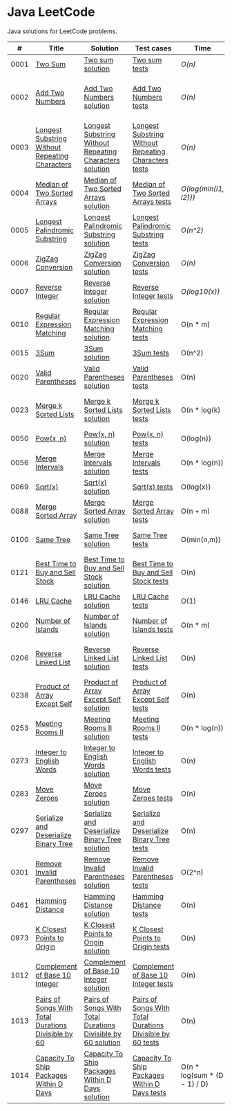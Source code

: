 # Java LeetCode
Java solutions for LeetCode problems.

| # | Title | Solution | Test cases | Time | Space | Description | Difficulty | 
| --- | --- | --- | --- | --- | --- | --- | --- | 
| 0001 | [Two Sum](https://leetcode.com/problems/two-sum/) | [Two sum solution](./src/main/java/com/leetcode/TwoSum.java) | [Two sum tests](./src/test/java/com/leetcode/TwoSumTest.java) | _O(n)_ | _O(n)_ | n = nums.length | Easy |
| 0002 | [Add Two Numbers](https://leetcode.com/problems/add-two-numbers/) | [Add Two Numbers solution](./src/main/java/com/leetcode/AddTwoNumbers.java) | [Add Two Numbers tests](./src/test/java/com/leetcode/AddTwoNumbersTest.java) | _O(n)_ | _O(n)_ | n = max(len(l1), len(l2)), where len(l) - number elements in the list l | Medium |
| 0003 | [Longest Substring Without Repeating Characters](https://leetcode.com/problems/longest-substring-without-repeating-characters/) | [Longest Substring Without Repeating Characters solution](./src/main/java/com/leetcode/LongestSubstringWithoutRepeatingCharacters.java) | [Longest Substring Without Repeating Characters tests](./src/test/java/com/leetcode/LongestSubstringWithoutRepeatingCharactersTest.java) | _O(n)_ | _O(k)_ | n = s.length(); k - number of possible characters | Medium |
| 0004 | [Median of Two Sorted Arrays](https://leetcode.com/problems/median-of-two-sorted-arrays/) | [Median of Two Sorted Arrays solution](./src/main/java/com/leetcode/MedianOfTwoSortedArrays.java) | [Median of Two Sorted Arrays tests](./src/test/java/com/leetcode/MedianOfTwoSortedArraysTest.java) | _O(log(min(l1, l2)))_ | _O(1)_ | l1 = nums1.length, l2 = nums2.length | Hard |
| 0005 | [Longest Palindromic Substring](https://leetcode.com/problems/longest-palindromic-substring/) | [Longest Palindromic Substring solution](./src/main/java/com/leetcode/LongestPalindromicSubstring.java) | [Longest Palindromic Substring tests](./src/test/java/com/leetcode/LongestPalindromicSubstringTest.java) | _O(n^2)_ | _O(1)_ | n = s.length(); worst case - all chars are same | Medium |
| 0006 | [ZigZag Conversion](https://leetcode.com/problems/zigzag-conversion/) | [ZigZag Conversion solution](./src/main/java/com/leetcode/ZigZagConversion.java) | [ZigZag Conversion tests](./src/test/java/com/leetcode/ZigZagConversionTest.java) | _O(n)_ | _O(n)_ | n = s.length() | Medium |
| 0007 | [Reverse Integer](https://leetcode.com/problems/reverse-integer/) | [Reverse Integer solution](./src/main/java/com/leetcode/ReverseInteger.java) | [Reverse Integer tests](./src/test/java/com/leetcode/ReverseIntegerTest.java) | _O(log10(x))_ | _O(1)_ |  | Easy |
| 0010 | [Regular Expression Matching](https://leetcode.com/problems/regular-expression-matching/) | [Regular Expression Matching solution](./src/main/java/com/leetcode/RegularExpressionMatching.java) | [Regular Expression Matching tests](./src/test/java/com/leetcode/RegularExpressionMatchingTest.java) | O(n * m) | O(n * m) | n=s.length, m=p.length | Hard |
| 0015 | [3Sum](https://leetcode.com/problems/3sum/) | [3Sum solution](./src/main/java/com/leetcode/ThreeSum.java) | [3Sum tests](./src/test/java/com/leetcode/ThreeSumTest.java) | O(n^2) | O(1) | n=nums.length | Medium |
| 0020 | [Valid Parentheses](https://leetcode.com/problems/valid-parentheses/) | [Valid Parentheses solution](./src/main/java/com/leetcode/ValidParentheses.java) | [Valid Parentheses tests](./src/test/java/com/leetcode/ValidParenthesesTest.java) | O(n) | O(n) | n=s.length() | Easy |
| 0023 | [Merge k Sorted Lists](https://leetcode.com/problems/merge-k-sorted-lists/) | [Merge k Sorted Lists solution](./src/main/java/com/leetcode/MergeKSortedLists.java) | [Merge k Sorted Lists tests](./src/test/java/com/leetcode/MergeKSortedListsTest.java) | O(n * log(k) | O(1) | n - number of all ListNode in the lists, k=lists.length() | Hard |
| 0050 | [Pow(x, n)](https://leetcode.com/problems/powx-n/) | [Pow(x, n) solution](./src/main/java/com/leetcode/PowXN.java) | [Pow(x, n) tests](./src/test/java/com/leetcode/PowXNTest.java) | O(log(n)) | O(log(n)) | - | Easy |
| 0056 | [Merge Intervals](https://leetcode.com/problems/merge-intervals/) | [Merge Intervals solution](./src/main/java/com/leetcode/MergeIntervals.java) | [Merge Intervals tests](./src/test/java/com/leetcode/MergeIntervalsTest.java) | O(n * log(n)) | O(n) | n=interval.length() | Medium |
| 0069 | [Sqrt(x)](https://leetcode.com/problems/sqrtx/) | [Sqrt(x) solution](./src/main/java/com/leetcode/SqrtX.java) | [Sqrt(x) tests](./src/test/java/com/leetcode/SqrtXTest.java) | O(log(x)) | O(1) | - | Medium |
| 0088 | [Merge Sorted Array](https://leetcode.com/problems/merge-sorted-array/) | [Merge Sorted Array solution](./src/main/java/com/leetcode/MergeSortedArray.java) | [Merge Sorted Array tests](./src/test/java/com/leetcode/MergeSortedArrayTest.java) | O(n + m) | O(1) | - | Medium |
| 0100 | [Same Tree](https://leetcode.com/problems/same-tree/) | [Same Tree solution](./src/main/java/com/leetcode/SameTree.java) | [Same Tree tests](./src/test/java/com/leetcode/SameTreeTest.java) | O(min(n,m)) | O(min(n,m)) | n, m - numbers elements in the trees p and q | Easy |
| 0121 | [Best Time to Buy and Sell Stock](https://leetcode.com/problems/best-time-to-buy-and-sell-stock/) | [Best Time to Buy and Sell Stock solution](./src/main/java/com/leetcode/BestTimeToBuyAndSellStock.java) | [Best Time to Buy and Sell Stock tests](./src/test/java/com/leetcode/BestTimeToBuyAndSellStockTest.java) | O(n) | O(1) | n=prices.length | Easy |
| 0146 | [LRU Cache](https://leetcode.com/problems/lru-cache/) | [LRU Cache solution](./src/main/java/com/leetcode/LRUCache.java) | [LRU Cache tests](./src/test/java/com/leetcode/LRUCacheTest.java) | O(1) | O(capacity) |   | Hard |
| 0200 | [Number of Islands](https://leetcode.com/problems/number-of-islands/) | [Number of Islands solution](./src/main/java/com/leetcode/NumberOfIslands.java) | [Number of Islands tests](./src/test/java/com/leetcode/NumberOfIslandsTest.java) | O(n * m) |O(n * m) | n * m - number of cells in the grid  | Medium |
| 0206 | [Reverse Linked List](https://leetcode.com/problems/reverse-linked-list/) | [Reverse Linked List solution](./src/main/java/com/leetcode/ReverseLinkedList.java) | [Reverse Linked List tests](./src/test/java/com/leetcode/ReverseLinkedListTest.java) | O(n) | O(1) - iterative, O(n) - recursive | n - number elements in the list | Easy |
| 0238 | [Product of Array Except Self](https://leetcode.com/problems/product-of-array-except-self/) | [Product of Array Except Self solution](./src/main/java/com/leetcode/ProductOfArrayExceptSelf.java) | [Product of Array Except Self tests](./src/test/java/com/leetcode/ProductOfArrayExceptSelfTest.java) | O(n) | O(n) | n=nums.length | Medium |
| 0253 | [Meeting Rooms II](https://leetcode.com/problems/meeting-rooms-ii/) | [Meeting Rooms II solution](./src/main/java/com/leetcode/MeetingRoomsII.java) | [Meeting Rooms II tests](./src/test/java/com/leetcode/MeetingRoomsIITest.java) | O(n * log(n)) | O(n) | n=intervals.length | Medium |
| 0273 | [Integer to English Words](https://leetcode.com/problems/integer-to-english-words/) | [Integer to English Words solution](./src/main/java/com/leetcode/IntegerToEnglishWords.java) | [Integer to English Words tests](./src/test/java/com/leetcode/IntegerToEnglishWordsTest.java) | O(n) | O(1) | n - number of digits in num | Hard |
| 0283 | [Move Zeroes](https://leetcode.com/problems/move-zeroes/) | [Move Zeroes solution](./src/main/java/com/leetcode/MoveZeroes.java) | [Move Zeroes tests](./src/test/java/com/leetcode/MoveZeroesTest.java) | O(n) | O(1) | n=nums.length | Easy |
| 0297 | [Serialize and Deserialize Binary Tree](https://leetcode.com/problems/serialize-and-deserialize-binary-tree/) | [Serialize and Deserialize Binary Tree solution](./src/main/java/com/leetcode/SerializeAndDeserializeBinaryTree.java) | [Serialize and Deserialize Binary Tree tests](./src/test/java/com/leetcode/SerializeAndDeserializeBinaryTreeTest.java) | O(n) | O(n) | n - number of nodes in the tree | Hard |
| 0301 | [Remove Invalid Parentheses](https://leetcode.com/problems/move-zeroes/) | [Remove Invalid Parentheses solution](./src/main/java/com/leetcode/RemoveInvalidParentheses.java) | [Remove Invalid Parentheses tests](./src/test/java/com/leetcode/RemoveInvalidParenthesesTest.java) | O(2^n) | O(n^2) - without result list | n=s.length() | Hard |
| 0461 | [Hamming Distance](https://leetcode.com/problems/hamming-distance/) | [Hamming Distance solution](./src/main/java/com/leetcode/HammingDistance.java) | [Hamming Distance tests](./src/test/java/com/leetcode/HammingDistanceTest.java) | O(n) | O(n) | n - number of bits in (x or y) | Easy |
| 0973 | [K Closest Points to Origin](https://leetcode.com/problems/k-closest-points-to-origin/) | [K Closest Points to Origin solution](./src/main/java/com/leetcode/KClosestPointsToOrigin.java) | [K Closest Points to Origin tests](./src/test/java/com/leetcode/KClosestPointsToOriginTest.java) | O(n) | O(1) | n=points.length | Medium |
| 1012 | [Complement of Base 10 Integer](https://leetcode.com/problems/complement-of-base-10-integer/) | [Complement of Base 10 Integer solution](./src/main/java/com/leetcode/ComplementOfBase10Integer.java) | [Complement of Base 10 Integer tests](./src/test/java/com/leetcode/ComplementOfBase10IntegerTest.java) | O(n) | O(n) | n - number of bits in N | Easy |
| 1013 | [Pairs of Songs With Total Durations Divisible by 60](https://leetcode.com/problems/pairs-of-songs-with-total-durations-divisible-by-60/) | [Pairs of Songs With Total Durations Divisible by 60 solution](./src/main/java/com/leetcode/PairsOfSongsWithTotalDurationsDivisibleBy60.java) | [Pairs of Songs With Total Durations Divisible by 60 tests](./src/test/java/com/leetcode/PairsOfSongsWithTotalDurationsDivisibleBy60Test.java) | O(n) | O(1) | n=time.length | Easy |
| 1014 | [Capacity To Ship Packages Within D Days](https://leetcode.com/problems/capacity-to-ship-packages-within-d-days/) | [Capacity To Ship Packages Within D Days solution](./src/main/java/com/leetcode/CapacityToShipPackagesWithinDDays.java) | [Capacity To Ship Packages Within D Days tests](./src/test/java/com/leetcode/CapacityToShipPackagesWithinDDaysTest.java) | O(n * log(sum * (D - 1) / D) | O(1) | n=weights.length, sum=sum(weights) | Medium |
